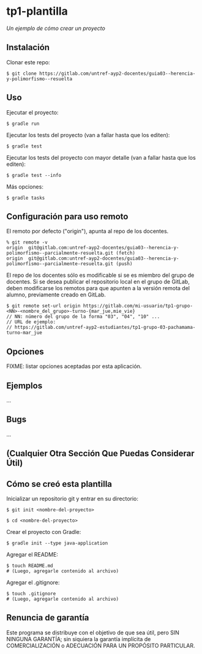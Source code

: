 # tp1-plantilla

_Un ejemplo de cómo crear un proyecto_

## Instalación

Clonar este repo:

    $ git clone https://gitlab.com/untref-ayp2-docentes/guia03--herencia-y-polimorfismo--resuelta


## Uso

Ejecutar el proyecto:

    $ gradle run

Ejecutar los tests del proyecto (van a fallar hasta que los editen):

    $ gradle test

Ejecutar los tests del proyecto con mayor detalle (van a fallar hasta que los editen):

    $ gradle test --info


Más opciones:

    $ gradle tasks

## Configuración para uso remoto

El remoto por defecto ("origin"), apunta al repo de los docentes.

    % git remote -v
    origin	git@gitlab.com:untref-ayp2-docentes/guia03--herencia-y-polimorfismo--parcialmente-resuelta.git (fetch)
    origin	git@gitlab.com:untref-ayp2-docentes/guia03--herencia-y-polimorfismo--parcialmente-resuelta.git (push)

El repo de los docentes sólo es modificable si se es miembro del grupo de docentes. Si se desea publicar el repositorio local en el grupo de GitLab, deben modificarse los remotos para que apunten a la versión remota del alumno, previamente creado en GitLab.

    $ git remote set-url origin https://gitlab.com/mi-usuario/tp1-grupo-<NN>-<nombre_del_grupo>-turno-{mar_jue,mie_vie}
    // NN: número del grupo de la forma "03", "04", "10" ...
    // URL de ejemplo:
    // https://gitlab.com/untref-ayp2-estudiantes/tp1-grupo-03-pachamama-turno-mar_jue


## Opciones

FIXME: listar opciones aceptadas por esta aplicación.

## Ejemplos

...

## Bugs

...

## (Cualquier Otra Sección Que Puedas Considerar Útil)


## Cómo se creó esta plantilla

Inicializar un repositorio git y entrar en su directorio:

    $ git init <nombre-del-proyecto>

    $ cd <nombre-del-proyecto>


Crear el proyecto con Gradle:

    $ gradle init --type java-application


Agregar el README:

    $ touch README.md
    # (Luego, agregarle contenido al archivo)


Agregar el .gitignore:

    $ touch .gitignore
    # (Luego, agregarle contenido al archivo)

## Renuncia de garantía

Este programa se distribuye con el objetivo de que sea útil, pero SIN NINGUNA GARANTÍA; sin siquiera la garantía implícita de COMERCIALIZACIÓN o ADECUACIÓN PARA UN PROPÓSITO PARTICULAR.
